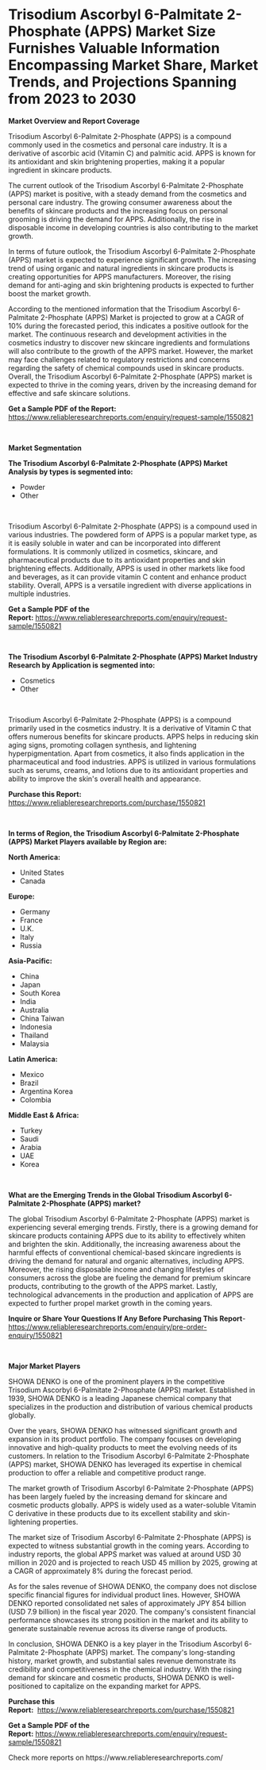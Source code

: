 <p><h1>Trisodium Ascorbyl 6-Palmitate 2-Phosphate (APPS) Market Size Furnishes Valuable Information Encompassing Market Share, Market Trends, and Projections Spanning from 2023 to 2030</h1></p><p><strong>Market Overview and Report Coverage</strong></p>
<p><p>Trisodium Ascorbyl 6-Palmitate 2-Phosphate (APPS) is a compound commonly used in the cosmetics and personal care industry. It is a derivative of ascorbic acid (Vitamin C) and palmitic acid. APPS is known for its antioxidant and skin brightening properties, making it a popular ingredient in skincare products.</p><p>The current outlook of the Trisodium Ascorbyl 6-Palmitate 2-Phosphate (APPS) market is positive, with a steady demand from the cosmetics and personal care industry. The growing consumer awareness about the benefits of skincare products and the increasing focus on personal grooming is driving the demand for APPS. Additionally, the rise in disposable income in developing countries is also contributing to the market growth.</p><p>In terms of future outlook, the Trisodium Ascorbyl 6-Palmitate 2-Phosphate (APPS) market is expected to experience significant growth. The increasing trend of using organic and natural ingredients in skincare products is creating opportunities for APPS manufacturers. Moreover, the rising demand for anti-aging and skin brightening products is expected to further boost the market growth.</p><p>According to the mentioned information that the Trisodium Ascorbyl 6-Palmitate 2-Phosphate (APPS) Market is projected to grow at a CAGR of 10% during the forecasted period, this indicates a positive outlook for the market. The continuous research and development activities in the cosmetics industry to discover new skincare ingredients and formulations will also contribute to the growth of the APPS market. However, the market may face challenges related to regulatory restrictions and concerns regarding the safety of chemical compounds used in skincare products. Overall, the Trisodium Ascorbyl 6-Palmitate 2-Phosphate (APPS) market is expected to thrive in the coming years, driven by the increasing demand for effective and safe skincare solutions.</p></p>
<p><strong>Get a Sample PDF of the Report:</strong> <a href="https://www.reliableresearchreports.com/enquiry/request-sample/1550821">https://www.reliableresearchreports.com/enquiry/request-sample/1550821</a></p>
<p>&nbsp;</p>
<p><strong>Market Segmentation</strong></p>
<p><strong>The Trisodium Ascorbyl 6-Palmitate 2-Phosphate (APPS) Market Analysis by types is segmented into:</strong></p>
<p><ul><li>Powder</li><li>Other</li></ul></p>
<p>&nbsp;</p>
<p><p>Trisodium Ascorbyl 6-Palmitate 2-Phosphate (APPS) is a compound used in various industries. The powdered form of APPS is a popular market type, as it is easily soluble in water and can be incorporated into different formulations. It is commonly utilized in cosmetics, skincare, and pharmaceutical products due to its antioxidant properties and skin brightening effects. Additionally, APPS is used in other markets like food and beverages, as it can provide vitamin C content and enhance product stability. Overall, APPS is a versatile ingredient with diverse applications in multiple industries.</p></p>
<p><strong>Get a Sample PDF of the Report:</strong>&nbsp;<a href="https://www.reliableresearchreports.com/enquiry/request-sample/1550821">https://www.reliableresearchreports.com/enquiry/request-sample/1550821</a></p>
<p>&nbsp;</p>
<p><strong>The Trisodium Ascorbyl 6-Palmitate 2-Phosphate (APPS) Market Industry Research by Application is segmented into:</strong></p>
<p><ul><li>Cosmetics</li><li>Other</li></ul></p>
<p>&nbsp;</p>
<p><p>Trisodium Ascorbyl 6-Palmitate 2-Phosphate (APPS) is a compound primarily used in the cosmetics industry. It is a derivative of Vitamin C that offers numerous benefits for skincare products. APPS helps in reducing skin aging signs, promoting collagen synthesis, and lightening hyperpigmentation. Apart from cosmetics, it also finds application in the pharmaceutical and food industries. APPS is utilized in various formulations such as serums, creams, and lotions due to its antioxidant properties and ability to improve the skin's overall health and appearance.</p></p>
<p><strong>Purchase this Report:</strong>&nbsp; <a href="https://www.reliableresearchreports.com/purchase/1550821">https://www.reliableresearchreports.com/purchase/1550821</a></p>
<p>&nbsp;</p>
<p><strong>In terms of Region, the Trisodium Ascorbyl 6-Palmitate 2-Phosphate (APPS) Market Players available by Region are:</strong></p>
<p>
    <p> <strong> North America: </strong>
        <ul>
            <li>United States</li>
            <li>Canada</li>
        </ul>
        </p> 
    <p> <strong> Europe: </strong>
        <ul>
            <li>Germany</li>
            <li>France</li>
            <li>U.K.</li>
            <li>Italy</li>
            <li>Russia</li>
        </ul>
        </p> 
    <p> <strong> Asia-Pacific: </strong>
        <ul>
            <li>China</li>
            <li>Japan</li>
            <li>South Korea</li>
            <li>India</li>
            <li>Australia</li>
            <li>China Taiwan</li>
            <li>Indonesia</li>
            <li>Thailand</li>
            <li>Malaysia</li>
        </ul>
        </p> 
    <p> <strong> Latin America: </strong>
        <ul>
            <li>Mexico</li>
            <li>Brazil</li>
            <li>Argentina Korea</li>
            <li>Colombia</li>
        </ul>
        </p> 
    <p> <strong> Middle East & Africa: </strong>
        <ul>
            <li>Turkey</li>
            <li>Saudi</li>
            <li>Arabia</li>
            <li>UAE</li>
            <li>Korea</li>
        </ul>
    </p>
    </p>
<p>&nbsp;</p>
<p><strong>What are the Emerging Trends in the Global Trisodium Ascorbyl 6-Palmitate 2-Phosphate (APPS) market?</strong></p>
<p><p>The global Trisodium Ascorbyl 6-Palmitate 2-Phosphate (APPS) market is experiencing several emerging trends. Firstly, there is a growing demand for skincare products containing APPS due to its ability to effectively whiten and brighten the skin. Additionally, the increasing awareness about the harmful effects of conventional chemical-based skincare ingredients is driving the demand for natural and organic alternatives, including APPS. Moreover, the rising disposable income and changing lifestyles of consumers across the globe are fueling the demand for premium skincare products, contributing to the growth of the APPS market. Lastly, technological advancements in the production and application of APPS are expected to further propel market growth in the coming years.</p></p>
<p><strong>Inquire or Share Your Questions If Any Before Purchasing This Report</strong>- <a href="https://www.reliableresearchreports.com/enquiry/pre-order-enquiry/1550821">https://www.reliableresearchreports.com/enquiry/pre-order-enquiry/1550821</a></p>
<p>&nbsp;</p>
<p><strong>Major Market Players</strong></p>
<p><p>SHOWA DENKO is one of the prominent players in the competitive Trisodium Ascorbyl 6-Palmitate 2-Phosphate (APPS) market. Established in 1939, SHOWA DENKO is a leading Japanese chemical company that specializes in the production and distribution of various chemical products globally.</p><p>Over the years, SHOWA DENKO has witnessed significant growth and expansion in its product portfolio. The company focuses on developing innovative and high-quality products to meet the evolving needs of its customers. In relation to the Trisodium Ascorbyl 6-Palmitate 2-Phosphate (APPS) market, SHOWA DENKO has leveraged its expertise in chemical production to offer a reliable and competitive product range.</p><p>The market growth of Trisodium Ascorbyl 6-Palmitate 2-Phosphate (APPS) has been largely fueled by the increasing demand for skincare and cosmetic products globally. APPS is widely used as a water-soluble Vitamin C derivative in these products due to its excellent stability and skin-lightening properties.</p><p>The market size of Trisodium Ascorbyl 6-Palmitate 2-Phosphate (APPS) is expected to witness substantial growth in the coming years. According to industry reports, the global APPS market was valued at around USD 30 million in 2020 and is projected to reach USD 45 million by 2025, growing at a CAGR of approximately 8% during the forecast period.</p><p>As for the sales revenue of SHOWA DENKO, the company does not disclose specific financial figures for individual product lines. However, SHOWA DENKO reported consolidated net sales of approximately JPY 854 billion (USD 7.9 billion) in the fiscal year 2020. The company's consistent financial performance showcases its strong position in the market and its ability to generate sustainable revenue across its diverse range of products.</p><p>In conclusion, SHOWA DENKO is a key player in the Trisodium Ascorbyl 6-Palmitate 2-Phosphate (APPS) market. The company's long-standing history, market growth, and substantial sales revenue demonstrate its credibility and competitiveness in the chemical industry. With the rising demand for skincare and cosmetic products, SHOWA DENKO is well-positioned to capitalize on the expanding market for APPS.</p></p>
<p><strong>Purchase this Report:</strong>&nbsp;&nbsp;<a href="https://www.reliableresearchreports.com/purchase/1550821">https://www.reliableresearchreports.com/purchase/1550821</a></p>
<p></p>
<p><strong>Get a Sample PDF of the Report:</strong>&nbsp;<a href="https://www.reliableresearchreports.com/enquiry/request-sample/1550821">https://www.reliableresearchreports.com/enquiry/request-sample/1550821</a></p>
<p>Check more reports on https://www.reliableresearchreports.com/</p>